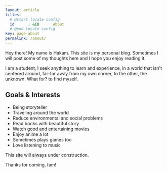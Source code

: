 ```yaml
---
layout: article
titles:
  # @start locale config
  id      : &ID      About
  # @end locale config
key: page-about
permalink: /about/
---
```


Hey there! My name is Hakam. This site is my personal blog. Sometimes I will post some of my thoughts here and I hope you enjoy reading it.

I am a student, I seek anything to learn and experience, in a world that isn't centered around, far-far away from my own corner, to the other, the unknown. What for? to find myself. 

## Goals & Interests
- Being storyteller
- Traveling around the world
- Reduce environmental and social problems
- Read books with beautiful story
- Watch good and entertaining movies
- Enjoy anime a lot
- Sometimes plays games too
- Love listening to music

This site will always under construction.

Thanks for coming, fam!